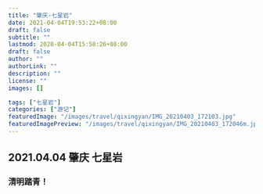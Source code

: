 ```yaml
---
title: "肇庆-七星岩"
date: 2021-04-04T19:53:22+08:00
draft: false
subtitle: ""
lastmod: 2020-04-04T15:58:26+08:00
draft: false
author: ""
authorLink: ""
description: ""
license: ""
images: []

tags: ["七星岩"]
categories: ["游记"]
featuredImage: "/images/travel/qixingyan/IMG_20210403_172103.jpg"
featuredImagePreview: "/images/travel/qixingyan/IMG_20210403_172046m.jpg"
---
```


## 2021.04.04 肇庆 七星岩

### 清明踏青！